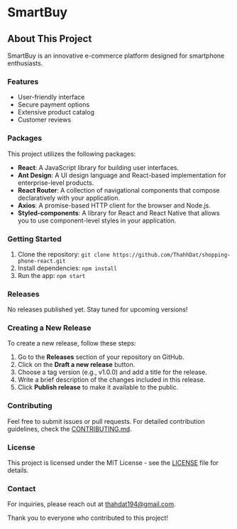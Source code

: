 # SmartBuy

## About This Project
SmartBuy is an innovative e-commerce platform designed for smartphone enthusiasts.

### Features
- User-friendly interface
- Secure payment options
- Extensive product catalog
- Customer reviews

### Packages
This project utilizes the following packages:

- **React**: A JavaScript library for building user interfaces.
- **Ant Design**: A UI design language and React-based implementation for enterprise-level products.
- **React Router**: A collection of navigational components that compose declaratively with your application.
- **Axios**: A promise-based HTTP client for the browser and Node.js.
- **Styled-components**: A library for React and React Native that allows you to use component-level styles in your application.

### Getting Started
1. Clone the repository: `git clone https://github.com/ThahhDat/shopping-phone-react.git`
2. Install dependencies: `npm install`
3. Run the app: `npm start`

### Releases
No releases published yet. Stay tuned for upcoming versions!

### Creating a New Release
To create a new release, follow these steps:

1. Go to the **Releases** section of your repository on GitHub.
2. Click on the **Draft a new release** button.
3. Choose a tag version (e.g., v1.0.0) and add a title for the release.
4. Write a brief description of the changes included in this release.
5. Click **Publish release** to make it available to the public.

### Contributing
Feel free to submit issues or pull requests. For detailed contribution guidelines, check the [CONTRIBUTING.md](./CONTRIBUTING.md).

### License
This project is licensed under the MIT License - see the [LICENSE](./LICENSE) file for details.

### Contact
For inquiries, please reach out at [thahdat194@gmail.com](mailto:thahdat194@gmail.com).

Thank you to everyone who contributed to this project!
